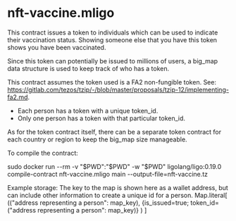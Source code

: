 # nft-vaccine.mligo

This contract issues a token to individuals which can
be used to indicate their vaccination status.  Showing someone
else that you have this token shows you have been vaccinated.

Since this token can potentially be issued to millions of users,
a big_map data structure is used to keep track of who has a token.

This contract assumes the token used is a FA2 non-fungible token.
See: https://gitlab.com/tezos/tzip/-/blob/master/proposals/tzip-12/implementing-fa2.md.

- Each person has a token with a unique token_id.
- Only one person has a token with that particular token_id.

As for the token contract itself, there can be a separate token contract
for each country or region to keep the big_map size manageable.

To compile the contract:

   sudo docker run --rm -v "$PWD":"$PWD" -w "$PWD" ligolang/ligo:0.19.0 compile-contract nft-vaccine.mligo main --output-file=nft-vaccine.tz
   

Example storage:
The key to the map is shown here as a wallet address, but can include other information to create a unique id for a person.
Map.literal[
(("address representing a person": map_key), {is_issued=true; token_id=("address representing a person": map_key)} )
]

